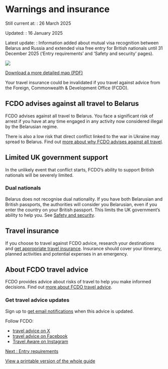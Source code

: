 # Warnings and insurance

Still current at:
:   26 March 2025

Updated:
:   16 January 2025

Latest update:
:   Information added about mutual visa recognition between Belarus and Russia and extended visa free entry for British nationals until 31 December 2025 (‘Entry requirements’ and ‘Safety and security’ pages).

![](https://assets.publishing.service.gov.uk/media/621a51bb8fa8f54916f45f67/FCDO_TA_057_-_Belarus_Travel_Advice_Ed2_WEB.jpg)


[Download a more detailed map (PDF)](https://assets.publishing.service.gov.uk/media/621f6256e90e0710acb25592/FCDO__TA__057_-_Belarus_Travel_Advice_Ed2.pdf)

Your travel insurance could be invalidated if you travel against advice from the Foreign, Commonwealth & Development Office (FCDO).

## FCDO advises against all travel to Belarus

FCDO advises against all travel to Belarus. You face a significant risk of arrest if you have at any time engaged in any activity now considered illegal by the Belarusian regime.

There is also a low risk that direct conflict linked to the war in Ukraine may spread to Belarus. Find out [more about why FCDO advises against all travel](/foreign-travel-advice/belarus/safety-and-security#risk-of-arrest-and-detention).

## Limited UK government support

In the unlikely event that conflict starts, FCDO’s ability to support British nationals will be severely limited.

### Dual nationals

Belarus does not recognise dual nationality. If you have both Belarusian and British passports, the authorities will consider you Belarusian, even if you enter the country on your British passport. This limits the UK government’s ability to help you. See [Safety and security](/foreign-travel-advice/belarus/safety-and-security#dual-nationals).

## Travel insurance

If you choose to travel against FCDO advice, research your destinations and [get appropriate travel insurance](https://www.gov.uk/guidance/foreign-travel-insurance). Insurance should cover your itinerary, planned activities and potential expenses in an emergency.

## About FCDO travel advice

FCDO provides advice about risks of travel to help you make informed decisions. Find out [more about FCDO travel advice](https://www.gov.uk/guidance/about-foreign-commonwealth-development-office-travel-advice).

### Get travel advice updates

Sign up to [get email notifications](https://www.gov.uk/foreign-travel-advice/belarus/email-signup) when this advice is updated.

Follow FCDO:

* [travel advice on X](https://x.com/fcdotravelgovuk)
* [travel advice on Facebook](https://www.facebook.com/FCDOTravel/)
* [Travel Aware on Instagram](https://www.instagram.com/travelaware/)

[Next
:
Entry requirements](/foreign-travel-advice/belarus/entry-requirements)

[View a printable version of the whole guide](/foreign-travel-advice/belarus/print)
